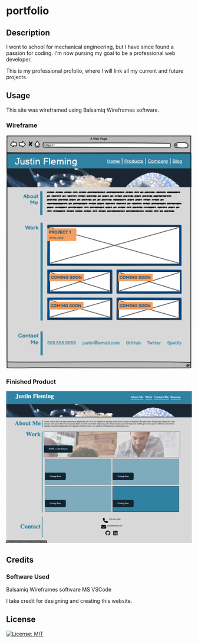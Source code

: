 # portfolio

## Description

I went to school for mechanical engineering, but I have since found a passion for coding. I'm now pursing my goal to be a professional web developer.

This is my professional profolio, where I will link all my current and future projects.

## Usage

This site was wireframed using Balsamiq Wireframes software.

### Wireframe
![wireframe](./assets/images/wireframe.png)


### Finished Product
[![Finished_product](./assets/images/finished.png)](https://gnimelf.github.io/portfolio/)

## Credits

### Software Used
Balsamiq Wireframes software
MS VSCode

I take credit for designing and creating this website.

## License

 [![License: MIT](https://img.shields.io/badge/License-MIT-yellow.svg)](https://opensource.org/licenses/MIT)





